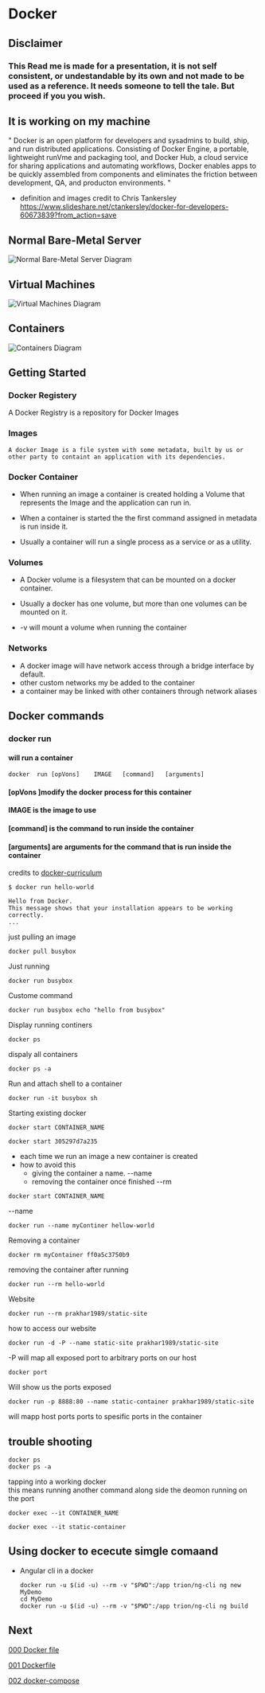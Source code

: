 # Docker
## Disclaimer 
### This Read me is made for a presentation, it is not self consistent, or undestandable by its own and not made to be used as a reference. It needs someone to tell the tale. But proceed if you you wish.

## It is working on my machine 

" Docker	is	an	open platform for	developers	and	sysadmins	to	build, ship, and run	distributed	applications.	Consisting	of	Docker	Engine,	a portable,	lightweight	runVme	and	packaging	tool,	and	Docker	Hub,	a	cloud	service	for	sharing	applications	and	automating	workflows,	Docker	enables	apps	to	be	quickly	assembled	from	components	and	eliminates	the	friction	between	development,    QA,	and	producton environments. "	

* definition and images credit to Chris Tankersley https://www.slideshare.net/ctankersley/docker-for-developers-60673839?from_action=save

## Normal Bare-Metal Server 
![Normal Bare-Metal Server Diagram](static/images/normal_bare_metal_server.png)

## Virtual Machines
![Virtual Machines Diagram](static/images/virtual_machines.png)

## Containers
![Containers Diagram](static/images/containers.png)

## Getting Started



### Docker Registery

A Docker Registry is a repository for Docker Images

### Images

    A docker Image is a file system with some metadata, built by us or other party to containt an application with its dependencies. 

### Docker Container

- When running an image a container is created holding a Volume that represents the Image and the application can run in.

- When a container is started the the first command assigned in metadata is run inside it.

- Usually a container will run a single process as a service or as a utility.

### Volumes

- A Docker volume is a filesystem that can be mounted on a docker container.
- Usually a docker has one volume, but more than one volumes can be mounted on it.

- -v will mount a volume when running the container

### Networks

- A docker image will have network access through a bridge interface by default.
- other custom networks my be added to the container
- a container may be linked with other containers through network aliases 


## Docker commands

### docker run

#### will run	a container	

```
docker	run	[opVons]	IMAGE	[command]	[arguments]	
```

#### [opVons	]modify	the	docker	process	for	this	container	

#### IMAGE	is	the	image	to	use	

#### [command]	is	the	command	to	run	inside	the	container	

#### [arguments] are arguments for the	command	that is run inside the container


credits to [docker-curriculum](https://docker-curriculum.com/) 

```
$ docker run hello-world

Hello from Docker.
This message shows that your installation appears to be working correctly.
...
```

just pulling an image 

```
docker pull busybox
```

Just running
```
docker run busybox
```

Custome command
```
docker run busybox echo "hello from busybox"
```

Display running continers
```
docker ps
```

dispaly all containers
```
docker ps -a
```

Run and attach shell to a container
```
docker run -it busybox sh
```

Starting existing docker
```
docker start CONTAINER_NAME

docker start 305297d7a235
```


- each time we run an image a new container is created 
- how to avoid this
    - giving the container a name. --name
    - removing the container once finished --rm
```
docker start CONTAINER_NAME

```

--name
```
docker run --name myContiner hellow-world
```
Removing a container
```
docker rm myContainer ff0a5c3750b9
```

removing the container after running
```
docker run --rm hello-world
```

Website
```
docker run --rm prakhar1989/static-site
```
how to access our website

```
docker run -d -P --name static-site prakhar1989/static-site
```
-P will map all exposed port to arbitrary ports on our host



```
docker port
```

Will show us the ports exposed
```
docker run -p 8888:80 --name static-container prakhar1989/static-site
```
will mapp host ports ports to spesific ports in the container


## trouble shooting
```
docker ps
docker ps -a
```
tapping into a working docker  
this means running another command along side the deomon running on the port

```
docker exec --it CONTAINER_NAME
```

```
docker exec --it static-container
```










## Using docker to ececute simgle comaand


- Angular cli in a docker
    ```
    docker run -u $(id -u) --rm -v "$PWD":/app trion/ng-cli ng new MyDemo
    cd MyDemo
    docker run -u $(id -u) --rm -v "$PWD":/app trion/ng-cli ng build
    ```

## Next

[000 Docker file](000/Readme.md)

[001 Dockerfile](001/Readme.md) 

[002 docker-compose](002/Readme.md)



